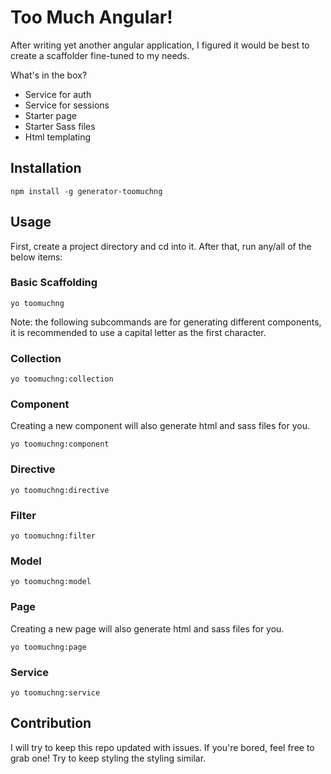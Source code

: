 # Too Much Angular!
After writing yet another angular application, I figured it would be best to create a scaffolder fine-tuned to my needs.

What's in the box?
 - Service for auth
 - Service for sessions
 - Starter page
 - Starter Sass files
 - Html templating

## Installation
```
npm install -g generator-toomuchng
```

## Usage

First, create a project directory and cd into it. After that, run any/all of the below items:

### Basic Scaffolding
```
yo toomuchng
```

Note: the following subcommands are for generating different components, it is recommended to use a capital letter as the first character.

### Collection
```
yo toomuchng:collection
```

### Component
Creating a new component will also generate html and sass files for you.
```
yo toomuchng:component
```

### Directive
```
yo toomuchng:directive
```

### Filter
```
yo toomuchng:filter
```

### Model
```
yo toomuchng:model
```

### Page
Creating a new page will also generate html and sass files for you.
```
yo toomuchng:page
```

### Service
```
yo toomuchng:service
```


## Contribution
I will try to keep this repo updated with issues. If you're bored, feel free to grab one! Try to keep styling the styling similar.
